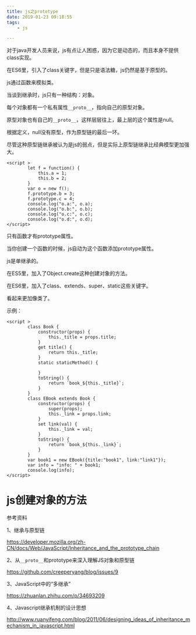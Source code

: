 ```yaml
---
title: js之prototype
date: 2019-01-23 09:18:55
tags:
	- js

---
```




对于java开发人员来说，js有点让人困惑，因为它是动态的，而且本身不提供class实现。

在ES6里，引入了class关键字，但是只是语法糖，js仍然是基于原型的。

js通过函数来模拟类。

当谈到继承时，js只有一种结构：对象。

每个对象都有一个私有属性`__proto__`，指向自己的原型对象。

原型对象也有自己的`__proto__`，这样层层往上，最上层的这个属性是null。

根据定义，null没有原型，作为原型链的最后一环。

尽管这种原型链继承被认为是js的弱点，但是实际上原型链继承比经典模型更加强大。

```
<script >
        let f = function() {
            this.a = 1;
            this.b = 2;
        }
        var o = new f();
        f.prototype.b = 3;
        f.prototype.c = 4;
        console.log("o.a:", o.a);
        console.log("o.b:", o.b);
        console.log("o.c:", o.c);
        console.log("o.d:", o.d);
</script>
```



只有函数才有prototype属性。

当你创建一个函数的时候，js自动为这个函数添加prototype属性。



js是单继承的。



在ES5里，加入了Object.create这种创建对象的方法。

在ES6里，加入了class、extends、super、static这些关键字。

看起来更加像类了。

示例：

```
<script >
        class Book {
            constructor(props) {
                this._title = props.title;
            }
            get title() {
                return this._title;
            }
            static staticMethod() {

            }
            toString() {
                return `book_${this._title}`;
            }
        }
        class EBook extends Book {
            constructor(props) {
                super(props);
                this._link = props.link;
            }
            set link(val) {
                this._link = val;
            }
            toString() {
                return `book_${this._link}`;
            }
        }
        var book1 = new EBook({title:"book1", link:"link1"});
        var info = "info: " + book1;
        console.log(info);
</script>
```





# js创建对象的方法



参考资料

1、继承与原型链

https://developer.mozilla.org/zh-CN/docs/Web/JavaScript/Inheritance_and_the_prototype_chain

2、从`__proto__`和prototype来深入理解JS对象和原型链 

https://github.com/creeperyang/blog/issues/9

3、JavaScript中的“多继承”

https://zhuanlan.zhihu.com/p/34693209

4、Javascript继承机制的设计思想

http://www.ruanyifeng.com/blog/2011/06/designing_ideas_of_inheritance_mechanism_in_javascript.html